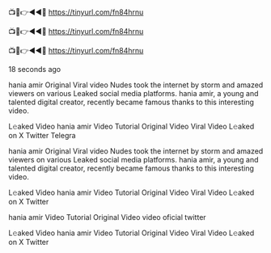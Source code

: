 📺📱👉◄◄🔴  https://tinyurl.com/fn84hrnu

📺📱👉◄◄🔴  https://tinyurl.com/fn84hrnu

📺📱👉◄◄🔴  https://tinyurl.com/fn84hrnu

18 seconds ago

hania amir Original Viral video Nudes took the internet by storm and amazed viewers on various Leaked social media platforms. hania amir, a young and talented digital creator, recently became famous thanks to this interesting video.

L𝚎aked Video hania amir Video Tutorial Original Video Viral Video L𝚎aked on X Twitter Telegra

hania amir Original Viral video Nudes took the internet by storm and amazed viewers on various Leaked social media platforms. hania amir, a young and talented digital creator, recently became famous thanks to this interesting video.

L𝚎aked Video hania amir Video Tutorial Original Video Viral Video L𝚎aked on X Twitter

hania amir Video Tutorial Original Video video oficial twitter

L𝚎aked Video hania amir Video Tutorial Original Video Viral Video L𝚎aked on X Twitter

